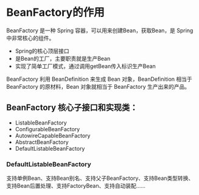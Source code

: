 # BeanFactory的作用

BeanFactory 是一种 Spring 容器，可以用来创建Bean，获取Bean，是 Spring 中非常核心的组件。

- Spring的核心顶层接口
- 是Bean的工厂，主要职责就是生产Bean
- 实现了简单工厂模式，通过调用getBean传入标识生产Bean

BeanFactory 利用 BeanDefinition 来生成 Bean 对象，BeanDefinition 相当于 BeanFactory 的原材料，Bean 对象就相当于 BeanFactory 生产出来的产品。

## BeanFactory 核心子接口和实现类：

- ListableBeanFactory
- ConfigurableBeanFactory
- AutowireCapableBeanFactory
- AbstractBeanFactory
- DefaultListableBeanFactory

### DefaultListableBeanFactory

支持单例Bean、支持Bean别名、支持父子BeanFactory、支持Bean类型转换、支持Bean后置处理、支持FactoryBean、支持自动装配……